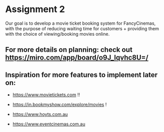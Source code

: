 # Assignment 2

Our goal is to develop a movie ticket booking system for FancyCinemas, with the purpose of reducing waiting time for customers + providing them with the choice of viewing/booking movies online.


## For more details on planning: check out https://miro.com/app/board/o9J_lqvhc8U=/

## Inspiration for more features to implement later on:

- https://www.movietickets.com !!

- https://in.bookmyshow.com/explore/movies !

- https://www.hoyts.com.au

- https://www.eventcinemas.com.au